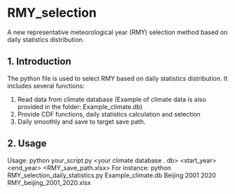 # RMY_selection
A new representative meteorological year (RMY) selection method based on daily statistics distribution.

## 1. Introduction
The python file is used to select RMY based on daily statistics distribution. It includes several functions:
1) Read data from climate database (Example of climate data is also provided in the folder: Example_climate.db)
2) Provide CDF functions, daily statistics calculation and selection
3) Daily smoothly and save to target save path.

## 2. Usage
Usage: python your_script.py <your climate database . db> <cityname> <start_year> <end_year> <RMY_save_path.xlsx>
For instance:
python RMY_selection_daily_statistics.py Example_climate.db Beijing 2001 2020 RMY_beijing_2001_2020.xlsx

